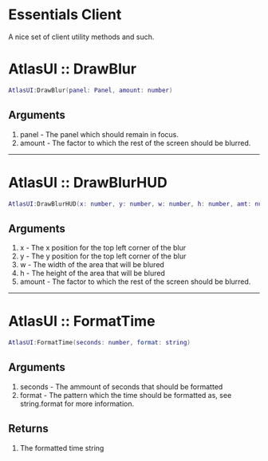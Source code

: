 # Essentials <client>Client</client>
A nice set of client utility methods and such.

# AtlasUI :: DrawBlur

```lua
AtlasUI:DrawBlur(panel: Panel, amount: number)
```

## Arguments

1. panel - The panel which should remain in focus.
2. amount - The factor to which the rest of the screen should be blurred.

---

# AtlasUI :: DrawBlurHUD

```lua
AtlasUI:DrawBlurHUD(x: number, y: number, w: number, h: number, amt: number)
```

## Arguments

1. x - The x position for the top left corner of the blur
2. y - The y position for the top left corner of the blur
3. w - The width of the area that will be blured
4. h - The height of the area that will be blured
5. amount - The factor to which the rest of the screen should be blurred.

---

# AtlasUI :: FormatTime

```lua
AtlasUI:FormatTime(seconds: number, format: string)
```

## Arguments

1. seconds - The ammount of seconds that should be formatted
2. format - The pattern which the time should be formatted as, see string.format for more information.

## Returns

1. The formatted time string